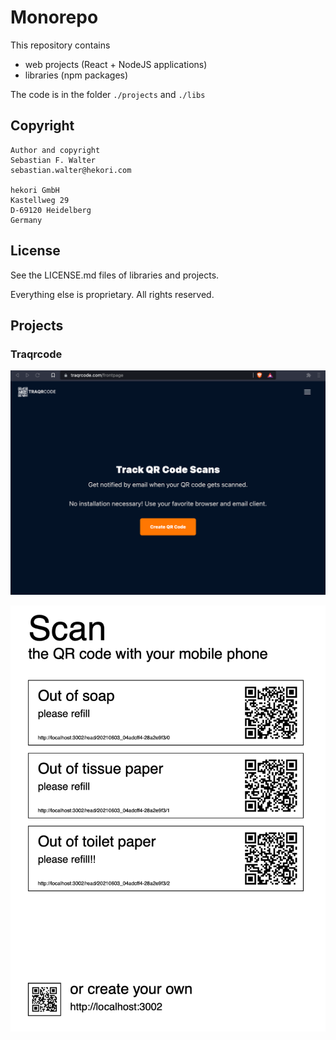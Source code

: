 
# Monorepo

This repository contains
- web projects (React + NodeJS applications)
- libraries (npm packages)

The code is in the folder `./projects` and `./libs`

## Copyright

```text
Author and copyright
Sebastian F. Walter
sebastian.walter@hekori.com

hekori GmbH
Kastellweg 29
D-69120 Heidelberg
Germany
```

## License

See the LICENSE.md files of libraries and projects.

Everything else is proprietary. All rights reserved.

## Projects

### Traqrcode

![projects/traqrcode/traqrcode-raw/screenshot_frontpage.png](projects/traqrcode/traqrcode-raw/screenshot_frontpage.png)

![projects/traqrcode/traqrcode-frontend/src/assets/example_pdf.png](projects/traqrcode/traqrcode-frontend/src/assets/frontpage/example_pdf.png)


